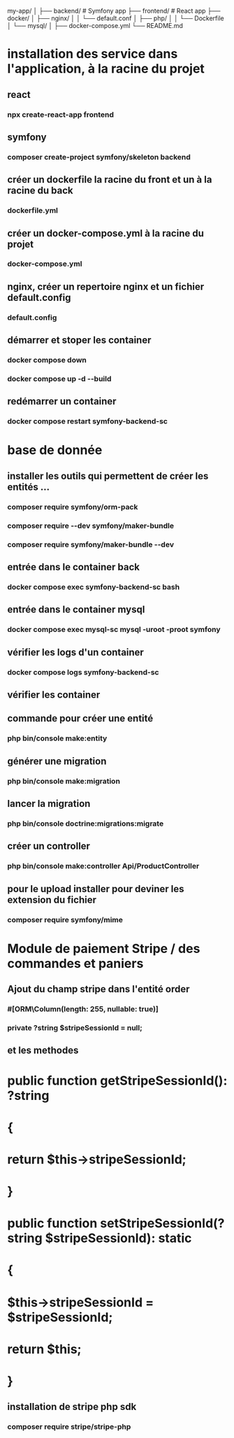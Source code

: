 my-app/
│
├── backend/             # Symfony app
├── frontend/            # React app
├── docker/
│   ├── nginx/
│   │   └── default.conf
│   ├── php/
│   │   └── Dockerfile
│   └── mysql/
│
├── docker-compose.yml
└── README.md



# installation des service dans l'application, à la racine du projet
## react
### npx create-react-app frontend


## symfony
### composer create-project symfony/skeleton backend

## créer un dockerfile la racine du front et un à la racine du back
### dockerfile.yml

## créer un docker-compose.yml à la racine du projet
### docker-compose.yml

## nginx, créer un repertoire nginx et un fichier default.config
### default.config


## démarrer et stoper les container 
### docker compose down
### docker compose up -d --build

## redémarrer un container 
### docker compose restart symfony-backend-sc


# base de donnée
## installer les outils qui permettent de créer les entités ...
### composer require symfony/orm-pack
### composer require --dev symfony/maker-bundle
### composer require symfony/maker-bundle --dev

## entrée dans le container back
### docker compose exec symfony-backend-sc bash

## entrée dans le container mysql 
### docker compose exec mysql-sc mysql -uroot -proot symfony

## vérifier les logs d'un container 
### docker compose logs symfony-backend-sc

## vérifier les container

## commande pour créer une entité
### php bin/console make:entity

## générer une migration
### php bin/console make:migration

## lancer la migration
### php bin/console doctrine:migrations:migrate

## créer un controller
### php bin/console make:controller Api/ProductController


## pour le upload installer pour deviner les extension du fichier 
### composer require symfony/mime



# Module de paiement Stripe / des commandes et paniers 
## Ajout du champ stripe dans l'entité order

###   #[ORM\Column(length: 255, nullable: true)]
###   private ?string $stripeSessionId = null;

## et les methodes 
#  public function getStripeSessionId(): ?string
# {
#    return $this->stripeSessionId;
# }

# public function setStripeSessionId(?string $stripeSessionId): static
# {
#  $this->stripeSessionId = $stripeSessionId;
#    return $this;
# }   

## installation de stripe php sdk
### composer require stripe/stripe-php